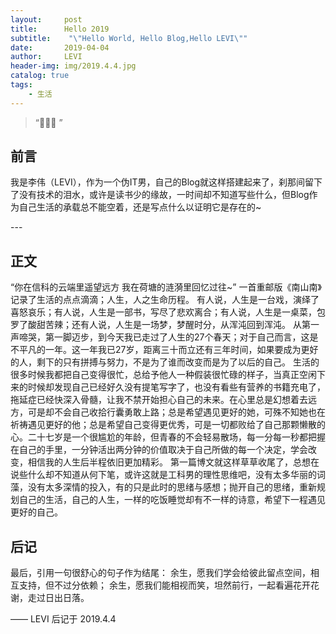```yaml
---
layout:     post
title:      Hello 2019
subtitle:    "\"Hello World, Hello Blog,Hello LEVI\""
date:       2019-04-04
author:     LEVI
header-img: img/2019.4.4.jpg
catalog: true
tags:
    - 生活
---
```


> “🙉🙉🙉 ”


## 前言

我是李伟（LEVI），作为一个伪IT男，自己的Blog就这样搭建起来了，刹那间留下了没有技术的泪水，或许是读书少的缘故，一时间却不知道写些什么，但Blog作为自己生活的承载总不能空着，还是写点什么以证明它是存在的~

<p id = "build"></p>
---

## 正文

“你在信科的云端里遥望远方
我在荷塘的涟漪里回忆过往~”
一首重邮版《南山南》记录了生活的点点滴滴；人生，人之生命历程。
有人说，人生是一台戏，演绎了喜怒哀乐；有人说，人生是一部书，写尽了悲欢离合；有人说，人生是一桌菜，包罗了酸甜苦辣；还有人说，人生是一场梦，梦醒时分，从浑沌回到浑沌。
从第一声啼哭，第一脚迈步，到今天我已走过了人生的27个春天；对于自己而言，这是不平凡的一年。这一年我已27岁，距离三十而立还有三年时间，如果要成为更好的人，剩下的只有拼搏与努力，不是为了谁而改变而是为了以后的自己。
生活的很多时候我都把自己变得很忙，总给予他人一种假装很忙碌的样子，当真正空闲下来的时候却发现自己已经好久没有提笔写字了，也没有看些有营养的书籍充电了，拖延症已经快深入骨髓，让我不禁开始担心自己的未来。在心里总是幻想着去远方，可是却不会自己收拾行囊勇敢上路；总是希望遇见更好的她，可殊不知她也在祈祷遇见更好的他；总是希望自己变得更优秀，可是一切都败给了自己那颗懒散的心。二十七岁是一个很尴尬的年龄，但青春的不会轻易散场，每一分每一秒都把握在自己的手里，一分钟活出两分钟的价值取决于自己所做的每一个决定，学会改变，相信我的人生后半程依旧更加精彩。
第一篇博文就这样草草收尾了，总想在说些什么却不知道从何下笔，或许这就是工科男的理性思维吧，没有太多华丽的词藻，没有太多深情的投入，有的只是此时的思绪与感想；抛开自己的思绪，重新规划自己的生活，自己的人生，一样的吃饭睡觉却有不一样的诗意，希望下一程遇见更好的自己。

## 后记

最后，引用一句很舒心的句子作为结尾：
余生，愿我们学会给彼此留点空间，相互支持，但不过分依赖；
余生，愿我们能相视而笑，坦然前行，一起看遍花开花谢，走过日出日落。

—— LEVI 后记于 2019.4.4
